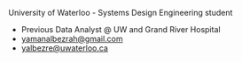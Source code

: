 University of Waterloo - Systems Design Engineering student
- Previous Data Analyst @ UW and Grand River Hospital
- yamanalbezrah@gmail.com
- yalbezre@uwaterloo.ca
  
